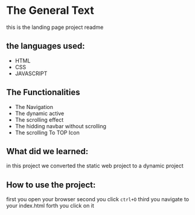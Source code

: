 # The General Text
this is the landing page project readme

## the languages used:
- HTML
- CSS
- JAVASCRIPT

## The Functionalities

- The Navigation
- The dynamic active
- The scrolling effect
- The hidding navbar without scrolling
- The scrolling To TOP Icon

## What did we learned:
in this project we converted the static web project to a dynamic project

## How to use the project:

first you open your browser
second you click `ctrl+O`
third you navigate to your index.html
forth you click on it